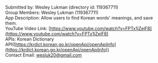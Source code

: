 Submitted by: Wesley Lukman (directory id: 119367711)<br>
Group Members: Wesley Lukman (119367711)<br>
App Description: Allow users to find Korean words' meanings, and save them.<br>
YouTube Video Link: [https://www.youtube.com/watch?v=FPTx1jZejF8](https://www.youtube.com/watch?v=FPTx1jZejF8)<br>
APIs: Korean Dictionary API([https://krdict.korean.go.kr/openApi/openApiInfo](https://krdict.korean.go.kr/openApi/openApiInfo))<br>
Contact Email:  <wesluk20@gmail.com>
